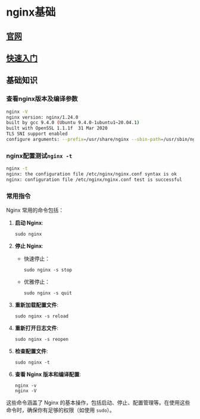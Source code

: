 # nginx基础
## [官网](https://nginx.org/en/)  

## [快速入门](https://nginx.org/en/docs/beginners_guide.html)    

## 基础知识  

### 查看nginx版本及编译参数  
```sh
nginx -V
nginx version: nginx/1.24.0
built by gcc 9.4.0 (Ubuntu 9.4.0-1ubuntu1~20.04.1) 
built with OpenSSL 1.1.1f  31 Mar 2020
TLS SNI support enabled
configure arguments: --prefix=/usr/share/nginx --sbin-path=/usr/sbin/nginx --conf-path=/etc/nginx/nginx.conf --error-log-path=/var/log/nginx/error.log --http-log-path=/var/log/nginx/access.log --with-http_ssl_module --with-http_stub_status_module --with-http_realip_module --with-http_auth_request_module --with-http_v2_module
```

### nginx配置测试`nginx -t`  
```sh
nginx -t
nginx: the configuration file /etc/nginx/nginx.conf syntax is ok
nginx: configuration file /etc/nginx/nginx.conf test is successful
```

### 常用指令  

Nginx 常用的命令包括：

1. **启动 Nginx**:
   ```
   sudo nginx
   ```

2. **停止 Nginx**:
   - 快速停止：
     ```
     sudo nginx -s stop
     ```
   - 优雅停止：
     ```
     sudo nginx -s quit
     ```

3. **重新加载配置文件**:
   ```
   sudo nginx -s reload
   ```

4. **重新打开日志文件**:
   ```
   sudo nginx -s reopen
   ```

5. **检查配置文件**:
   ```
   sudo nginx -t
   ```

6. **查看 Nginx 版本和编译配置**:
   ```
   nginx -v
   nginx -V
   ```

这些命令涵盖了 Nginx 的基本操作，包括启动、停止、配置管理等。在使用这些命令时，确保你有足够的权限（如使用 `sudo`）。  


